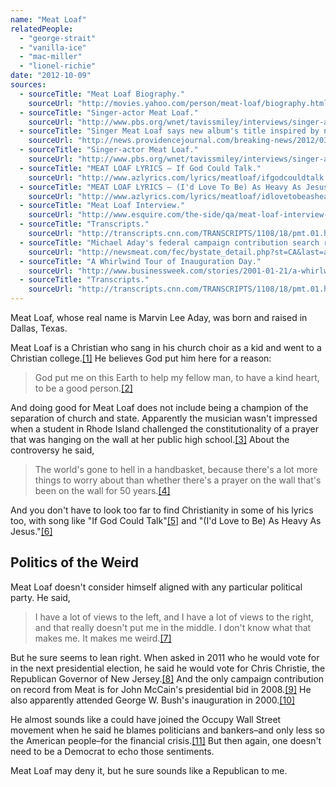 ```yaml
---
name: "Meat Loaf"
relatedPeople:
  - "george-strait"
  - "vanilla-ice"
  - "mac-miller"
  - "lionel-richie"
date: "2012-10-09"
sources:
  - sourceTitle: "Meat Loaf Biography."
    sourceUrl: "http://movies.yahoo.com/person/meat-loaf/biography.html"
  - sourceTitle: "Singer-actor Meat Loaf."
    sourceUrl: "http://www.pbs.org/wnet/tavissmiley/interviews/singer-actor-meat-loaf/"
  - sourceTitle: "Singer Meat Loaf says new album's title inspired by news, Cranston prayer controversy."
    sourceUrl: "http://news.providencejournal.com/breaking-news/2012/03/meat-loaf-says.html"
  - sourceTitle: "Singer-actor Meat Loaf."
    sourceUrl: "http://www.pbs.org/wnet/tavissmiley/interviews/singer-actor-meat-loaf/"
  - sourceTitle: "MEAT LOAF LYRICS – If God Could Talk."
    sourceUrl: "http://www.azlyrics.com/lyrics/meatloaf/ifgodcouldtalk.html"
  - sourceTitle: "MEAT LOAF LYRICS – (I'd Love To Be) As Heavy As Jesus."
    sourceUrl: "http://www.azlyrics.com/lyrics/meatloaf/idlovetobeasheavyasjesus.html"
  - sourceTitle: "Meat Loaf Interview."
    sourceUrl: "http://www.esquire.com/the-side/qa/meat-loaf-interview-7161517"
  - sourceTitle: "Transcripts."
    sourceUrl: "http://transcripts.cnn.com/TRANSCRIPTS/1108/18/pmt.01.html"
  - sourceTitle: "Michael Aday's federal campaign contribution search results."
    sourceUrl: "http://newsmeat.com/fec/bystate_detail.php?st=CA&last=aday&first=michael"
  - sourceTitle: "A Whirlwind Tour of Inauguration Day."
    sourceUrl: "http://www.businessweek.com/stories/2001-01-21/a-whirlwind-tour-of-inauguration-day"
  - sourceTitle: "Transcripts."
    sourceUrl: "http://transcripts.cnn.com/TRANSCRIPTS/1108/18/pmt.01.html"
---
```


Meat Loaf, whose real name is Marvin Lee Aday, was born and raised in Dallas, Texas.

Meat Loaf is a Christian who sang in his church choir as a kid and went to a Christian college.<a class="source-citation" href="http://movies.yahoo.com/person/meat-loaf/biography.html" title="Meat Loaf Biography.">[1]</a> He believes God put him here for a reason:

>God put me on this Earth to help my fellow man, to have a kind heart, to be a good person.<a class="source-citation" href="http://www.pbs.org/wnet/tavissmiley/interviews/singer-actor-meat-loaf/" title="Singer-actor Meat Loaf.">[2]</a>

And doing good for Meat Loaf does not include being a champion of the separation of church and state. Apparently the musician wasn't impressed when a student in Rhode Island challenged the constitutionality of a prayer that was hanging on the wall at her public high school.<a class="source-citation" href="http://news.providencejournal.com/breaking-news/2012/03/meat-loaf-says.html" title="Singer Meat Loaf says new album&apos;s title inspired by news, Cranston prayer controversy.">[3]</a> About the controversy he said,

>The world's gone to hell in a handbasket, because there's a lot more things to worry about than whether there's a prayer on the wall that's been on the wall for 50 years.<a class="source-citation" href="http://www.pbs.org/wnet/tavissmiley/interviews/singer-actor-meat-loaf/" title="Singer-actor Meat Loaf.">[4]</a>

And you don't have to look too far to find Christianity in some of his lyrics too, with song like "If God Could Talk"<a class="source-citation" href="http://www.azlyrics.com/lyrics/meatloaf/ifgodcouldtalk.html" title="MEAT LOAF LYRICS – If God Could Talk.">[5]</a> and "(I'd Love to Be) As Heavy As Jesus."<a class="source-citation" href="http://www.azlyrics.com/lyrics/meatloaf/idlovetobeasheavyasjesus.html" title="MEAT LOAF LYRICS – (I&apos;d Love To Be) As Heavy As Jesus.">[6]</a>

## Politics of the Weird

Meat Loaf doesn't consider himself aligned with any particular political party. He said,

>I have a lot of views to the left, and I have a lot of views to the right, and that really doesn't put me in the middle. I don't know what that makes me. It makes me weird.<a class="source-citation" href="http://www.esquire.com/the-side/qa/meat-loaf-interview-7161517" title="Meat Loaf Interview.">[7]</a>

But he sure seems to lean right. When asked in 2011 who he would vote for in the next presidential election, he said he would vote for Chris Christie, the Republican Governor of New Jersey.<a class="source-citation" href="http://transcripts.cnn.com/TRANSCRIPTS/1108/18/pmt.01.html" title="Transcripts.">[8]</a> And the only campaign contribution on record from Meat is for John McCain's presidential bid in 2008.<a class="source-citation" href="http://newsmeat.com/fec/bystate_detail.php?st=CA&last=aday&first=michael" title="Michael Aday&apos;s federal campaign contribution search results.">[9]</a> He also apparently attended George W. Bush's inauguration in 2000.<a class="source-citation" href="http://www.businessweek.com/stories/2001-01-21/a-whirlwind-tour-of-inauguration-day" title="A Whirlwind Tour of Inauguration Day.">[10]</a>

He almost sounds like a could have joined the Occupy Wall Street movement when he said he blames politicians and bankers–and only less so the American people–for the financial crisis.<a class="source-citation" href="http://transcripts.cnn.com/TRANSCRIPTS/1108/18/pmt.01.html" title="Transcripts.">[11]</a> But then again, one doesn't need to be a Democrat to echo those sentiments.

Meat Loaf may deny it, but he sure sounds like a Republican to me.